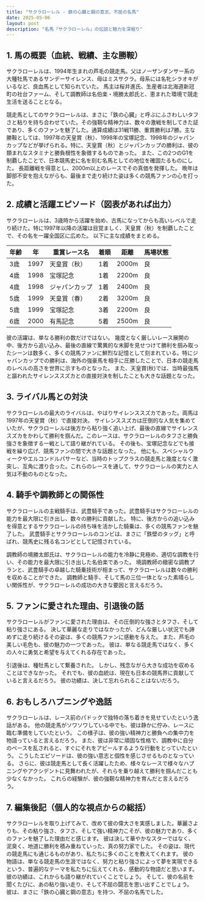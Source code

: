```yaml
---
title: "サクラローレル - 鉄の心臓と鋼の意志、不屈の名馬"
date: 2025-05-06
layout: post
description: "名馬『サクラローレル』の伝説と魅力を深堀り"
---
```


## 1. 馬の概要（血統、戦績、主な勝鞍）

サクラローレルは、1994年生まれの芦毛の競走馬。父はノーザンダンサー系の大種牡馬であるサンデーサイレンス、母はミスサクラ。母系には名牝シラオキがいるなど、良血馬として知られていた。  馬主は桜井進氏、生産者は北海道新冠町の社台ファーム、そして調教師は名伯楽・境勝太郎氏と、恵まれた環境で競走生活を送ることとなる。

競走馬としてのサクラローレルは、まさに「鉄の心臓」と呼ぶにふさわしいタフさと粘りを持ち合わせていた。その強靭な精神力は、数々の激戦を制してきた証であり、多くのファンを魅了した。通算成績は31戦11勝、重賞勝利は7勝。主な勝鞍としては、1997年の天皇賞（秋）、1998年の宝塚記念、1998年のジャパンカップなどが挙げられる。特に、天皇賞（秋）とジャパンカップの勝利は、彼の類まれなスタミナと勝負根性を象徴するものであった。  また、この2つのG1を制覇したことで、日本競馬史に名を刻む名馬としての地位を確固たるものにした。  長距離戦を得意とし、2000m以上のレースでその真価を発揮した。  晩年は脚部不安を抱えながらも、最後まで走り続けた姿は多くの競馬ファンの心を打った。


## 2. 成績と活躍エピソード（図表があれば出力）

サクラローレルは、3歳時から活躍を始め、古馬になってからも高いレベルで走り続けた。特に1997年以降の活躍は目覚ましく、天皇賞（秋）を制覇したことで、その名を一躍全国区に広めた。  以下に主な成績をまとめる。


| 年齢 | 年 | 重賞レース名 | 着順 | 距離 | 馬場状態 |
|---|---|---|---|---|---|
| 3歳 | 1997 | 天皇賞（秋） | 1着 | 2000m | 良 |
| 4歳 | 1998 | 宝塚記念 | 1着 | 2200m | 良 |
| 4歳 | 1998 | ジャパンカップ | 1着 | 2400m | 良 |
| 5歳 | 1999 | 天皇賞（春） | 2着 | 3200m | 良 |
| 5歳 | 1999 | 宝塚記念 | 3着 | 2200m | 良 |
| 6歳 | 2000 | 有馬記念 | 5着 | 2500m | 良 |


彼の活躍は、単なる勝利の数だけではない。  幾度となく厳しいレース展開の中、後方から追い込み、最後の直線で驚異的な末脚を見せつけて勝利を掴み取ったシーンは数多く、多くの競馬ファンに鮮烈な記憶として刻まれている。特にジャパンカップでの勝利は、海外の強豪馬を相手に圧勝したことで、日本の競走馬のレベルの高さを世界に示すものとなった。  また、天皇賞(秋)では、当時最強馬と謳われたサイレンススズカとの直接対決を制したことも大きな話題となった。


## 3. ライバル馬との対決

サクラローレルの最大のライバルは、やはりサイレンススズカであった。両馬は1997年の天皇賞（秋）で直接対決。  サイレンススズカは圧倒的な人気を集めていたが、サクラローレルは後方から粘り強く追い上げ、最後の直線でサイレンススズカをかわして勝利を掴んだ。このレースは、サクラローレルのタフさと勝負強さを象徴する一戦として語り継がれている。  その後も、宝塚記念などでも接戦を繰り広げ、競馬ファンの間で大きな話題となった。  他にも、スペシャルウィークやエルコンドルパサーなど、当時のトップクラスの競走馬と幾度となく激突し、互角に渡り合った。これらのレースを通して、サクラローレルの実力と人気は不動のものとなった。


## 4. 騎手や調教師との関係性

サクラローレルの主戦騎手は、武豊騎手であった。武豊騎手はサクラローレルの能力を最大限に引き出し、数々の勝利に貢献した。  特に、後方からの追い込みを得意とするサクラローレルの持ち味を活かした騎乗は、多くの競馬ファンを魅了した。  武豊騎手とサクラローレルのコンビは、まさに「鉄壁のタッグ」と呼ばれ、競馬史に残る名コンビとして記憶されている。

調教師の境勝太郎氏は、サクラローレルの能力を冷静に見極め、適切な調教を行い、その能力を最大限に引き出した名伯楽であった。  境調教師の緻密な調教プランと、武豊騎手の卓越した騎乗技術が相まって、サクラローレルは数々の勝利を収めることができた。  調教師と騎手、そして馬の三位一体となった素晴らしい関係性が、サクラローレルの成功の大きな要因と言えるだろう。


## 5. ファンに愛された理由、引退後の話

サクラローレルがファンに愛された理由は、その圧倒的な強さとタフさ、そして粘り強さにある。  決して華麗な走りではなかったが、どんな厳しい状況でも諦めずに走り続けるその姿は、多くの競馬ファンに感動を与えた。  また、芦毛の美しい毛色も、彼の魅力の一つであった。  彼は、単なる競走馬ではなく、多くの人々に勇気と希望を与えてくれる存在であった。

引退後は、種牡馬として繋養された。  しかし、残念ながら大きな成功を収めることはできなかった。  それでも、彼の血統は、現在も日本の競馬界に貢献していると言えるだろう。  彼の功績は、決して忘れられることはないだろう。


## 6. おもしろハプニングや逸話

サクラローレルは、レース前のパドックで独特の落ち着きを見せていたという逸話がある。  他の競走馬がソワソワしている中でも、彼は静かに佇み、レースに臨む準備をしていたという。  この様子は、彼の強い精神力と勝負への集中力を物語っていると言えるだろう。  また、彼は非常に頑固な性格で、調教中に自分のペースを乱されると、すぐにそれをアピールするような行動をとっていたという。  こうしたエピソードは、彼の強い意志と個性を感じさせるものとなっている。  さらに、彼は競走馬として長く活躍したため、様々なレースで様々なハプニングやアクシデントに見舞われたが、それらを乗り越えて勝利を掴んだことも少なくなかった。  これらの経験が、彼の強靭な精神力を育んだと言えるだろう。


## 7. 編集後記（個人的な視点からの総括）

サクラローレルを取り上げてみて、改めて彼の偉大さを実感しました。華麗さよりも、その粘り強さ、タフさ、そして強い精神力こそが、彼の魅力であり、多くのファンを魅了した理由だと感じます。  彼は決して華やかなスターではなく、泥臭く、地道に勝利を積み重ねていった、真の努力家でした。  その姿は、現代の競走馬にも通じるものがあり、私たちに多くのことを教えてくれます。  彼の物語は、単なる競走馬の生涯ではなく、努力と粘り強さによって夢を実現できるという、普遍的なテーマを私たちに伝えてくれる、感動的な物語だと思います。  彼の功績は、これからも語り継がれていくことでしょう。  そして、彼の名前を聞くたびに、あの粘り強い走り、そして不屈の闘志を思い出すことでしょう。  彼は、まさに「鉄の心臓と鋼の意志」を持つ、不屈の名馬でした。
